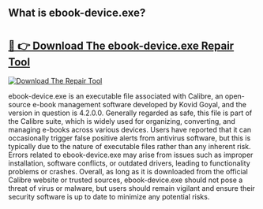 ## What is ebook-device.exe? 

# <h2><a href="https://exedetect.com/download.php?ebook-device.exe">🔗 👉 Download The ebook-device.exe Repair Tool</a></h2>

[![Download The Repair Tool](https://exedetect.com/download-button.jpg)](https://exedetect.com/download.php?ebook-device.exe)

ebook-device.exe is an executable file associated with Calibre, an open-source e-book management software developed by Kovid Goyal, and the version in question is 4.2.0.0. Generally regarded as safe, this file is part of the Calibre suite, which is widely used for organizing, converting, and managing e-books across various devices. Users have reported that it can occasionally trigger false positive alerts from antivirus software, but this is typically due to the nature of executable files rather than any inherent risk. Errors related to ebook-device.exe may arise from issues such as improper installation, software conflicts, or outdated drivers, leading to functionality problems or crashes. Overall, as long as it is downloaded from the official Calibre website or trusted sources, ebook-device.exe should not pose a threat of virus or malware, but users should remain vigilant and ensure their security software is up to date to minimize any potential risks.